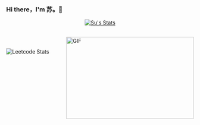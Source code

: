 ### Hi there，I'm 苏。👋

<p align="center">
  <a href="https://github.com/674019130" class="rich-diff-level-one">
    <img src="https://github-readme-stats.vercel.app/api?username=674019130&title_color=333&text_color=666" alt="Su's Stats" >
    <!-- &hide=issues
    <img src="https://github-readme-stats.vercel.app/api?username=674019130&hide=issues&title_color=333&text_color=777" alt="Su's Stats" >
    -->
  </a>
</p>

<h2></h2>

<img align="right" alt="GIF" src="https://github.com/abhisheknaiidu/abhisheknaiidu/blob/master/code.gif?raw=true" width="343" height="220" title="谁是谁的英雄"> &nbsp;&nbsp;&nbsp;&nbsp;

![Leetcode Stats](https://leetcard.jacoblin.cool/treepoem)

<!-- 
<br>

![](https://img.shields.io/badge/-Nintendo%20Switch-e60012?style=flat-square&logo=nintendo%20switch&logoColor=ffffff)

[![](https://img.shields.io/badge/Steam-171a21?style=flat-square&logo=steam&logoColor=ffffff)](https://steamcommunity.com/id/dontnegativeme)

![visitors](https://komarev.com/ghpvc/?username=674019130&color=green)

[![](https://img.shields.io/badge/OS-Arch%20Linux-33aadd?style=flat-square&logo=arch-linux&logoColor=ffffff)](https://www.archlinux.org/)

[![](https://img.shields.io/badge/macOS-Hackintosh-292e33?style=flat-square&logo=apple&logoColor=ffffff)](https://www.tonymacx86.com/)

[![](https://img.shields.io/badge/-Java-007396?style=flat-square&logo=java&logoColor=ffffff)](https://reactjs.org/) -->

<!--
**674019130/674019130** is a ✨ _special_ ✨ repository because its `README.md` (this file) appears on your GitHub profile.

Here are some ideas to get you started:

- 🔭 I’m currently working on ...
- 🌱 I’m currently learning ...
- 👯 I’m looking to collaborate on ...
- 🤔 I’m looking for help with ...
- 💬 Ask me about ...
- 📫 How to reach me: ...
- 😄 Pronouns: ...
- ⚡ Fun fact: ...
-->
